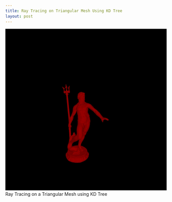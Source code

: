 ```yaml
---
title: Ray Tracing on Triangular Mesh Using KD Tree
layout: post
---
```


![](/images/RayTracingOnKDTree/neptune.jpg)
Ray Tracing on a Triangular Mesh using KD Tree
